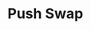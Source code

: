 <!-- <h1 align="center">
    <img alt="Push Swap" src="" />
</h1> -->

# Push Swap
<!-- 
This project help 42 students to have a deeper knowledge about processes and redirection.

## Execution

With Make installed just run `make` in the terminal to compile the program:
```bash
make
```

Then execute the program using the following rules:
`./pipex infile cmd1 cmd2 outfile`, the program should behave like the shell command `< infile cmd1 | cmd2 > outfile`.


### Examples

```bash
./pipex infile "ls -l" "wc -l" outfile # emulation
< infile ls -l | wc -l > outfile       # bash
```
```bash
make
./pipex infile "grep a1" "wc -w" outfile # emulation
< infile grep a1 | wc -w > outfile       # sh
```



### Note

I'm uploading too the files to debug inside vscode, because I don't want to lose the configuration. -->
